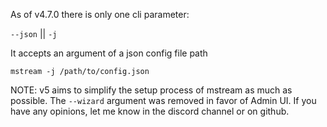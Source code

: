 As of v4.7.0 there is only one cli parameter:

`--json` || `-j`

It accepts an argument of a json config file path
```
mstream -j /path/to/config.json
```

NOTE: v5 aims to simplify the setup process of mstream as much as possible. The `--wizard` argument was removed in favor of Admin UI. If you have any opinions, let me know in the discord channel or on github.
